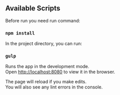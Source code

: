 ## Available Scripts

Before run you need run command:
### `npm install`

In the project directory, you can run:
### `gulp`

Runs the app in the development mode.<br />
Open [http://localhost:8080](http://localhost:8000) to view it in the browser.

The page will reload if you make edits.<br />
You will also see any lint errors in the console.
